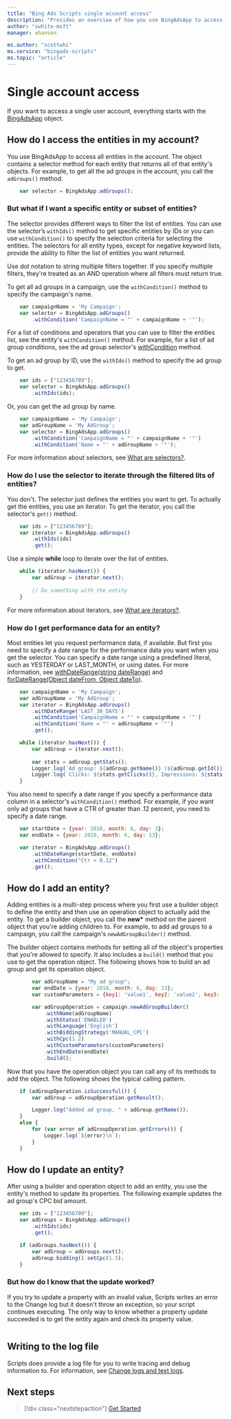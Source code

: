 ```yaml
---
title: "Bing Ads Scripts single account access"
description: "Provides an overview of how you use BingAdsApp to access a single account's entities."
author: "swhite-msft"
manager: ehansen

ms.author: "scottwhi"
ms.service: "bingads-scripts"
ms.topic: "article"
---
```


# Single account access

If you want to access a single user account, everything starts with the [BingAdsApp](../reference/BingAdsApp.md) object.  

## How do I access the entities in my account?

You use BingAdsApp to access all entities in the account. The object contains a selector method for each entity that returns all of that entity's objects. For example, to get all the ad groups in the account, you call the `adGroups()` method.

```javascript
    var selector = BingAdsApp.adGroups();
```

### But what if I want a specific entity or subset of entities?

The selector provides different ways to filter the list of entities. You can use the selector’s `withIds()` method to get specific entities by IDs or you can use `withCondition()` to specify the selection criteria for selecting the entities. The selectors for all entity types, except for negative keyword lists, provide the ability to filter the list of entities you want returned.

Use dot notation to string multiple filters together. If you specify multiple filters, they're treated as an AND operation where all filters must return true. 

To get all ad groups in a campaign, use the `withCondition()` method to specify the campaign's name.

```javascript
    var campaignName = 'My Campaign';
    var selector = BingAdsApp.adGroups()
        .withCondition('CampaignName = "' + campaignName + '"');
```

For a list of conditions and operators that you can use to filter the entities list, see the entity's `withCondition()` method. For example, for a list of ad group conditions, see the ad group selector's [withCondition](../reference/AdGroupSelector.md#withcondition~string-condition~) method.

To get an ad group by ID, use the `withIds()` method to specify the ad group to get.

```javascript
    var ids = ["123456789"];
    var selector = BingAdsApp.adGroups()
        .withIds(ids);
```

Or, you can get the ad group by name.

```javascript
    var campaignName = 'My Campaign';
    var adGroupName = 'My AdGroup';
    var selector = BingAdsApp.adGroups()
        .withCondition('CampaignName = "' + campaignName + '"')
        .withCondition('Name = "' + adGroupName + '"');
```

For more information about selectors, see [What are selectors?](../concepts/selectors.md).


### How do I use the selector to iterate through the filtered lits of entities?

You don't. The selector just defines the entities you want to get. To actually get the entities, you use an iterator. To get the iterator, you call the selector's `get()` method.

```javascript
    var ids = ["123456789"];
    var iterator = BingAdsApp.adGroups()
        .withIds(ids)
        .get();
```

Use a simple **while** loop to iterate over the list of entities.

```javascript
    while (iterator.hasNext()) {
        var adGroup = iterator.next();
        
        // Do something with the entity
    }
```

For more information about iterators, see [What are iterators?](../concepts/iterators.md).


### How do I get performance data for an entity?

Most entities let you request performance data, if available. But first you need to specify a date range for the performance data you want when you get the selector. You can specify a date range using a predefined literal, such as YESTERDAY or LAST_MONTH, or using dates. For more information, see [withDateRange(string dateRange)](../reference/AdGroupSelector.md#fordaterange~string-daterange~) and [forDateRange(Object dateFrom, Object dateTo)](../reference/AdGroupSelector.md#fordaterange~object-datefrom_-object-dateto~).

```javascript
    var campaignName = 'My Campaign';
    var adGroupName = 'My AdGroup';
    var iterator = BingAdsApp.adGroups()
        .withDateRange('LAST_30_DAYS')
        .withCondition('CampaignName = "' + campaignName + '"')
        .withCondition('Name = "' + adGroupName + '"')
        .get();

    while (iterator.hasNext()) {
        var adGroup = iterator.next();
        
        var stats = adGroup.getStats();
        Logger.log(`Ad group: ${adGroup.getName()} (${adGroup.getId()})`);
        Logger.log(`Clicks: ${stats.getClicks()}, Impressions: ${stats.getImpressions()}\n`);
    }
```


You also need to specify a date range if you specify a performance data column in a selector's `withCondition()` method. For example, if you want only ad groups that have a CTR of greater than .12 percent, you need to specify a date range.

```javascript
    var startDate = {year: 2018, month: 6, day: 3};
    var endDate = {year: 2018, month: 6, day: 13};

    var iterator = BingAdsApp.adGroups()
        .withDateRange(startDate, endDate)
        .withCondition("Ctr > 0.12")
        .get();
```


## How do I add an entity?

Adding entities is a multi-step process where you first use a builder object to define the entity and then use an operation object to actually add the entity. To get a builder object, you call the **new\*** method on the parent object that you're adding children to. For example, to add ad groups to a campaign, you call the campaign's `newAdGroupBuilder()` method.

The builder object contains methods for setting all of the object's properties that you're allowed to specify. It also includes a `build()` method that you use to get the operation object. The following shows how to build an ad group and get its operation object.

```javascript
        var adGroupName = "My ad group";
        var endDate = {year: 2018, month: 6, day: 13};
        var customParameters = {key1: 'value1', key2: 'value2', key3: 'value3'};

        var adGroupOperation = campaign.newAdGroupBuilder()
            .withName(adGroupName)
            .withStatus('ENABLED')
            .withLanguage('English')
            .withBiddingStrategy('MANUAL_CPC')
            .withCpc(1.2)
            .withCustomParameters(customParameters)
            .withEndDate(endDate)
            .build();
```

Now that you have the operation object you can call any of its methods to add the object. The following shows the typical calling pattern.

```javascript
    if (adGroupOperation.isSuccessful()) {
        var adGroup = adGroupOperation.getResult();

        Logger.log("Added ad group, " + adGroup.getName());
    }
    else {
        for (var error of adGroupOperation.getErrors()) {
            Logger.log(`${error}\n`);
        }
    }
```

## How do I update an entity?

After using a builder and operation object to add an entity, you use the entity's method to update its properties. The following example updates the ad group's CPC bid amount.

```javascript
    var ids = ["123456789"];
    var adGroups = BingAdsApp.adGroups()
        .withIds(ids)
        .get();

    if (adGroups.hasNext()) {
        var adGroup = adGroups.next();
        adGroup.bidding().setCpc(1.5);
    }
```

### But how do I know that the update worked?

If you try to update a property with an invalid value, Scripts writes an error to the Change log but it doesn't throw an exception, so your script continues executing. The only way to know whether a property update succeeded is to get the entity again and check its property value.

```javascript
```

## Writing to the log file

Scripts does provide a log file for you to write tracing and debug information to. For information, see [Change logs and text logs](../concepts/change-and-text-logs.md).


## Next steps

> [!div class="nextstepaction"]
> [Get Started](../get-started.md)
